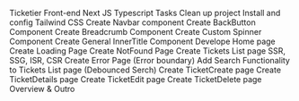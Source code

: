 Ticketier Front-end Next JS Typescript
Tasks
Clean up project
Install and config Tailwind CSS
Create Navbar component
Create BackButton Component
Create Breadcrumb Component
Create Custom Spinner Component
Create General InnerTitle Component
Develope Home page
Create Loading Page
Create NotFound Page
Create Tickets List page
SSR, SSG, ISR, CSR
Create Error Page (Error boundary)
Add Search Functionality to Tickets List page (Debounced Serch)
Create TicketCreate page
Create TicketDetails page
Create TicketEdit page
Create TicketDelete page
Overview & Outro
